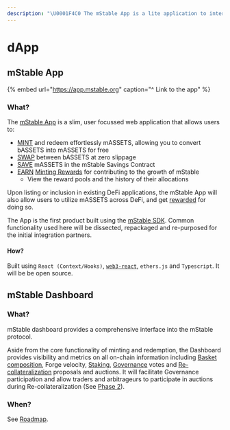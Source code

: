 ```yaml
---
description: "\U0001F4C0 The mStable App is a lite application to interface with the mStable Forge and receive rewards"
---
```


# dApp

## mStable App

{% embed url="https://app.mstable.org" caption="^ Link to the app" %}

### What?

The [mStable App](app.md) is a slim, user focussed web application that allows users to:

* [MINT](../massets/minting-and-redemption/) and redeem effortlessly mASSETS, allowing you to convert bASSETS into mASSETS for free
* [SWAP](../massets/swapping.md) between bASSETS at zero slippage
* [SAVE](../massets/native-interest-rate.md) mASSETS in the mStable Savings Contract
* [EARN](../functions/) [Minting Rewards]() for contributing to the growth of mStable
  * View the reward pools and the history of their allocations

Upon listing or inclusion in existing DeFi applications, the mStable App will also allow users to utilize mASSETS across DeFi, and get [rewarded](../../meta-rewards-1/introduction/ecosystem.md) for doing so.

The App is the first product built using the [mStable SDK](sdk.md). Common functionality used here will be dissected, repackaged and re-purposed for the initial integration partners.

#### How?

Built using `React (Context/Hooks)`, [`web3-react`](https://github.com/NoahZinsmeister/web3-react/), `ethers.js` and `Typescript`. It will be be open source.

## mStable Dashboard

### What?

mStable dashboard provides a comprehensive interface into the mStable protocol. 

Aside from the core functionality of minting and redemption, the Dashboard provides visibility and metrics on all on-chain information including [Basket composition](../massets/minting-and-redemption/rebalancing.md), Forge velocity, [Staking](../../meta-rewards-1/staking.md), [Governance](../functions/governance.md) votes and [Re-collateralization](../functions/recollateralisation.md) proposals and auctions. It will facilitate Governance participation and allow traders and arbitrageurs to participate in auctions during Re-collateralization \(See [Phase 2](../../protocol/versioning.md)\). 

### When?

See [Roadmap](../../appendix/roadmap.md).

